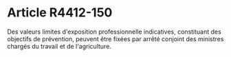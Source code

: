 # Article R4412-150

  
Des valeurs limites d'exposition professionnelle indicatives, constituant des objectifs de prévention, peuvent être fixées par arrêté conjoint des ministres chargés du travail et de l'agriculture.